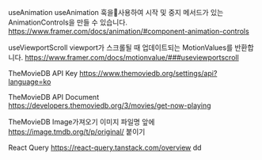 useAnimation
useAnimation 훅을사용하여 시작 및 중지 메서드가 있는 AnimationControls을 만들 수 있습니다.
https://www.framer.com/docs/animation/#component-animation-controls

useViewportScroll
viewport가 스크롤될 때 업데이트되는 MotionValues를 반환합니다.
https://www.framer.com/docs/motionvalue/###useviewportscroll

TheMovieDB API Key
https://www.themoviedb.org/settings/api?language=ko

TheMovieDB API Document
https://developers.themoviedb.org/3/movies/get-now-playing

TheMovieDB Image가져오기
이미지 파일명 앞에 https://image.tmdb.org/t/p/original/ 붙이기

React Query
https://react-query.tanstack.com/overview
dd
